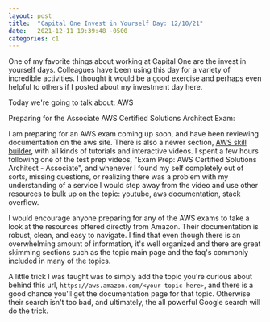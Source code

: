 ```yaml
---
layout: post
title:  "Capital One Invest in Yourself Day: 12/10/21"
date:   2021-12-11 19:39:48 -0500
categories: c1
---
```

One of my favorite things about working at Capital One are the invest in
yourself days. Colleagues have been using this day for a variety of incredible
activities. I thought it would be a good exercise and perhaps even helpful to
others if I posted about my investment day here.

Today we're going to talk about: AWS

Preparing for the Associate AWS Certified Solutions Architect Exam:

I am preparing for an AWS exam coming up soon, and have been reviewing
documentation on the aws site. There is also a newer section, [AWS skill
builder](https://explore.skillbuilder.aws/), with all kinds of tutorials and
interactive videos. I spent a few hours following one of the test prep videos,
"Exam Prep: AWS Certified Solutions Architect - Associate", and whenever I found
my self completely out of sorts, missing questions, or realizing there was a
problem with my understanding of a service I would step away from the video and
use other resources to bulk up on the topic: youtube, aws documentation,
stack overflow.

I would encourage anyone preparing for any of the AWS exams to take a look at
the resources offered directly from Amazon. Their documentation is robust,
clean, and easy to navigate. I find that even though there is an overwhelming
amount of information, it's well organized and there are great skimming sections
such as the topic main page and the faq's commonly included in many of the
topics.

A little trick I was taught was to simply add the topic you're curious about
behind this url, `https://aws.amazon.com/<your topic here>`, and there is a good
chance you'll get the documentation page for that topic. Otherwise their search
isn't too bad, and ultimately, the all powerful Google search will do the trick.

